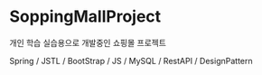 # SoppingMallProject

개인 학습 실습용으로 개발중인 쇼핑몰 프로젝트


Spring / JSTL / BootStrap / JS / MySQL / RestAPI / DesignPattern
